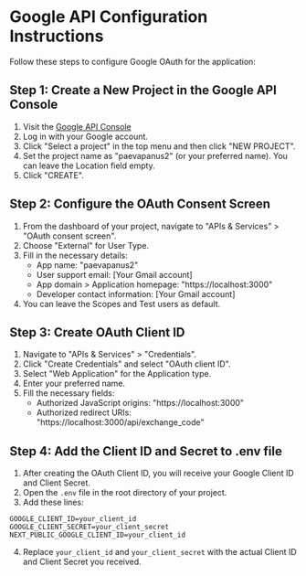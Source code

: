 # Google API Configuration Instructions

Follow these steps to configure Google OAuth for the application:

## Step 1: Create a New Project in the Google API Console

1. Visit the [Google API Console](https://console.developers.google.com/)
2. Log in with your Google account.
3. Click "Select a project" in the top menu and then click "NEW PROJECT".
4. Set the project name as "paevapanus2" (or your preferred name). You can leave the Location field empty.
5. Click "CREATE".

## Step 2: Configure the OAuth Consent Screen

1. From the dashboard of your project, navigate to "APIs & Services" > "OAuth consent screen".
2. Choose "External" for User Type.
3. Fill in the necessary details:
    - App name: "paevapanus2"
    - User support email: [Your Gmail account]
    - App domain > Application homepage: "https://localhost:3000"
    - Developer contact information: [Your Gmail account]
4. You can leave the Scopes and Test users as default.

## Step 3: Create OAuth Client ID

1. Navigate to "APIs & Services" > "Credentials".
2. Click "Create Credentials" and select "OAuth client ID".
3. Select "Web Application" for the Application type.
4. Enter your preferred name.
5. Fill the necessary fields:
    - Authorized JavaScript origins: "https://localhost:3000"
    - Authorized redirect URIs: "https://localhost:3000/api/exchange_code"

## Step 4: Add the Client ID and Secret to .env file

1. After creating the OAuth Client ID, you will receive your Google Client ID and Client Secret.
2. Open the `.env` file in the root directory of your project.
3. Add these lines:

```env
GOOGLE_CLIENT_ID=your_client_id
GOOGLE_CLIENT_SECRET=your_client_secret
NEXT_PUBLIC_GOOGLE_CLIENT_ID=your_client_id
```

4. Replace `your_client_id` and `your_client_secret` with the actual Client ID and Client Secret you received.